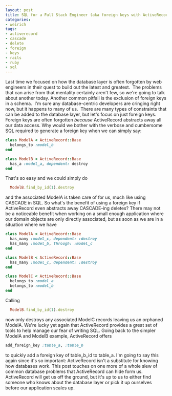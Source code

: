 ```yaml
---
layout: post
title: SQL for a Full Stack Engineer (aka foreign keys with ActiveRecord)
categories:
- weirich
tags:
- activerecord
- cascade
- delete
- foreign
- keys
- rails
- ruby
- sql
---
```

Last time we focused on how the database layer is often forgotten by web engineers in their quest to build out the latest and greatest.  The problems that can arise from that mentality certainly aren't few, so we're going to talk about another today.
Another common pitfall is the exclusion of foreign keys in a schema.  I'm sure any database-centric developers are cringing right now, but it happens to many of us.  There are many types of constraints that can be added to the database layer, but let's focus on just foreign keys.
Foreign keys are often forgotten <em>because</em> ActiveRecord abstracts away all our data access. Why would we bother with the verbose and cumbersome SQL required to generate a foreign key when we can simply say:
```ruby
class ModelA < ActiveRecord::Base
  belongs_to :model_b
end

class ModelB < ActiveRecord::Base
  has_a :model_a, dependent: destroy
end
```
That's so easy and we could simply do
```ruby
  ModelB.find_by_id(1).destroy
```
and the associated ModelA is taken care of for us, much like using CASCADE in SQL.  So what's the benefit of using a foreign key if ActiveRecord even abstracts away CASCADE-ing deletes?
There may not be a noticeable benefit when working on a small enough application where our domain objects are only directly associated, but as soon as we are in a situation where we have
```ruby
class ModelA < ActiveRecord::Base
  has_many :model_c, dependent: :destroy
  has_many :model_b, through: :model_c
end

class ModelB < ActiveRecord::Base
  has_many :model_c, dependent: :destroy
end

class ModelC < ActiveRecord::Base
  belongs_to :model_a
  belongs_to :model_b
end
```
Calling
```ruby
  ModelB.find_by_id(1).destroy
```
now only destroys any associated ModelC records leaving us an orphaned ModelA.
We're lucky yet again that ActiveRecord provides a great set of tools to help manage our fear of writing SQL.  Going back to the simpler ModelA and ModelB example, ActiveRecord offers
```ruby
add_foreign_key :table_a, :table_b
```
to quickly add a foreign key of table_b_id to table_a.
I'm going to say this again since it's so important: ActiveRecord isn't a substitute for knowing how databases work.  This post touches on one more of a whole slew of common database problems that ActiveRecord can hide form us.  ActiveRecord will get us off the ground, but it's up to us to either find someone who knows about the database layer or pick it up ourselves before our application scales up.
